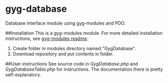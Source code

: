 gyg-database
============

Database interface module using gyg-modules and PDO.


##Installation
This is a gyg-modules module. For more detailed installation instructions, see [gyg-modules readme](https://github.com/MickeMakaron/gyg-modules#installing-a-module "gyg modules readme").

1. Create folder in modules directory named "GygDatabase".
2. Download repository and put contents in folder.

##User instructions
See source code in _GygDatabase.php_ and _GygDatabaseTable.php_ for instructions. The documentation there is pretty self-explanatory.
